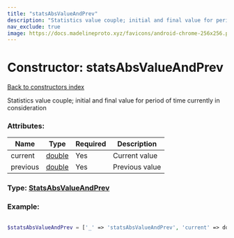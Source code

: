 ```yaml
---
title: "statsAbsValueAndPrev"
description: "Statistics value couple; initial and final value for period of time currently in consideration"
nav_exclude: true
image: https://docs.madelineproto.xyz/favicons/android-chrome-256x256.png
---
```

# Constructor: statsAbsValueAndPrev  
[Back to constructors index](/API_docs/constructors/index.html)



Statistics value couple; initial and final value for period of time currently in consideration

### Attributes:

| Name     |    Type       | Required | Description |
|----------|---------------|----------|-------------|
|current|[double](/API_docs/types/double.html) | Yes|Current value|
|previous|[double](/API_docs/types/double.html) | Yes|Previous value|



### Type: [StatsAbsValueAndPrev](/API_docs/types/StatsAbsValueAndPrev.html)


### Example:

```php

$statsAbsValueAndPrev = ['_' => 'statsAbsValueAndPrev', 'current' => double, 'previous' => double];
```  
